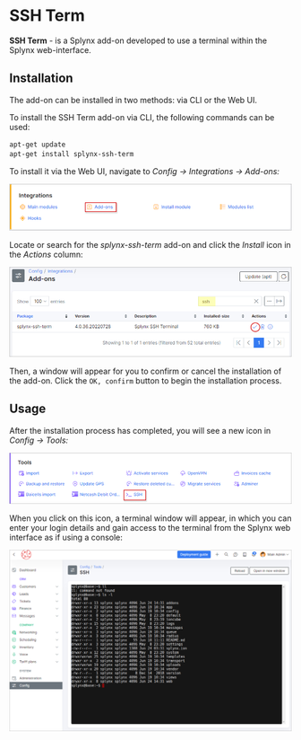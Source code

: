 SSH Term
========

**SSH Term** - is a Splynx add-on developed to use a terminal within the Splynx web-interface.

## Installation

The add-on can be installed in two methods: via CLI or the Web UI.

To install the SSH Term add-on via CLI, the following commands can be used:

```bash
apt-get update
apt-get install splynx-ssh-term
```

To install it via the Web UI, navigate to *Config → Integrations → Add-ons:*

![(image)](0.png)

Locate or search for the *splynx-ssh-term* add-on and click the *Install* icon in the *Actions* column:

![(image)](1.png)

Then, a window will appear for you to confirm or cancel the installation of the add-on. Click the `OK, confirm` button to begin the installation process.

## Usage

After the installation process has completed, you will see a new icon in *Config → Tools:*

![(image)](3.png)

When you click on this icon, a terminal window will appear, in which you can enter your login details and gain access to the terminal from the Splynx web interface as if using a console:

![(image)](5.png)
